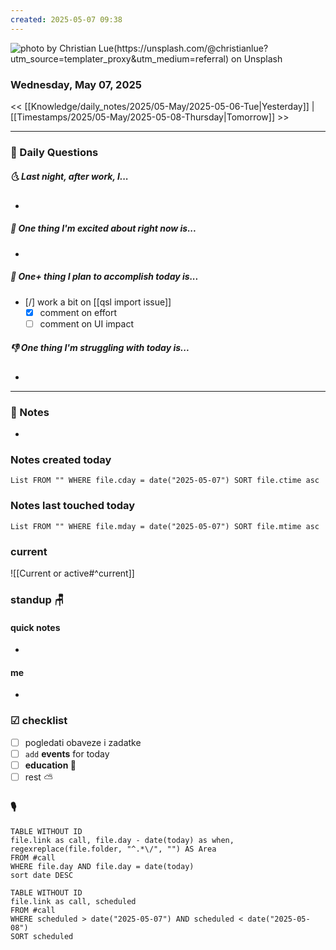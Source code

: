 ```yaml
---
created: 2025-05-07 09:38
---
```

![photo by Christian Lue(https://unsplash.com/@christianlue?utm_source=templater_proxy&utm_medium=referral) on Unsplash](https://images.unsplash.com/photo-1671996610887-888bda279b38?crop=entropy&cs=srgb&fm=jpg&ixid=M3w2NDU1OTF8MHwxfHJhbmRvbXx8fHx8fHx8fDE3NDY2MDM1MTF8&ixlib=rb-4.1.0&q=85&w=200&h=200)
### Wednesday, May 07, 2025

<< [[Knowledge/daily_notes/2025/05-May/2025-05-06-Tue|Yesterday]] | [[Timestamps/2025/05-May/2025-05-08-Thursday|Tomorrow]] >>

___
### 📅 Daily Questions
##### 🌜 **Last night, after work, I...**
- 

##### 🙌 **One thing I'm excited about right now is...**
- 

##### 🚀 **One+ thing I plan to accomplish today is...**
- [/] work a bit on [[qsl import issue]]
	- [x] comment on effort
	- [ ] comment on UI impact

##### 👎 **One thing I'm struggling with today is...**
- 

---
### 📝 Notes
- 

### Notes created today
```dataview
List FROM "" WHERE file.cday = date("2025-05-07") SORT file.ctime asc
```

### Notes last touched today
```dataview
List FROM "" WHERE file.mday = date("2025-05-07") SORT file.mtime asc
`````
### **current**
![[Current or active#^current]]

### **standup** 🪑

#### quick notes
- 
#### me 
- 

### ☑ checklist
- [ ] pogledati  obaveze i zadatke
- [ ] `add` **events** for today
- [ ] **education 🎒**
- [ ] rest ⛅ 

### 🎙

```dataview
TABLE WITHOUT ID
file.link as call, file.day - date(today) as when, regexreplace(file.folder, "^.*\/", "") AS Area
FROM #call
WHERE file.day AND file.day = date(today)
sort date DESC
```

```dataview
TABLE WITHOUT ID
file.link as call, scheduled
FROM #call
WHERE scheduled > date("2025-05-07") AND scheduled < date("2025-05-08")
SORT scheduled
```
